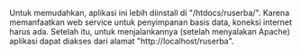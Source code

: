 Untuk memudahkan, aplikasi ini lebih diinstall di "<xampp folder>/htdocs/ruserba/". Karena memanfaatkan web service untuk penyimpanan basis data, koneksi internet harus ada. Setelah itu, untuk menjalankannya (setelah menyalakan Apache) aplikasi dapat diakses dari alamat "http://localhost/ruserba".